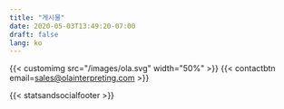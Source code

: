 ```yaml
---
title: "게시물"
date: 2020-05-03T13:49:20-07:00
draft: false
lang: ko
---
```


{{< customimg src="/images/ola.svg" width="50%" >}}
{{< contactbtn email=sales@olainterpreting.com >}}

{{< statsandsocialfooter >}}
